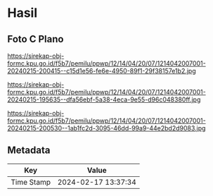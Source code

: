 # Hasil

## Foto C Plano

https://sirekap-obj-formc.kpu.go.id/f5b7/pemilu/ppwp/12/14/04/20/07/1214042007001-20240215-200415--c15d1e56-fe6e-4950-89f1-29f38157e1b2.jpg

https://sirekap-obj-formc.kpu.go.id/f5b7/pemilu/ppwp/12/14/04/20/07/1214042007001-20240215-195635--dfa56ebf-5a38-4eca-9e55-d96c048380ff.jpg

https://sirekap-obj-formc.kpu.go.id/f5b7/pemilu/ppwp/12/14/04/20/07/1214042007001-20240215-200530--1ab1fc2d-3095-46dd-99a9-44e2bd2d9083.jpg


## Metadata

| Key        | Value               |
| ---------- | ------------------- |
| Time Stamp | 2024-02-17 13:37:34 |



